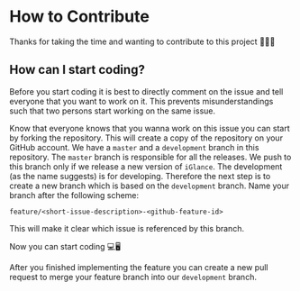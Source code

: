 # How to Contribute

Thanks for taking the time and wanting to contribute to this project 👍🏼🎉

## How can I start coding?

Before you start coding it is best to directly comment on the issue and tell everyone that you want to work on it. This prevents misunderstandings such that two persons start working on the same issue.

Know that everyone knows that you wanna work on this issue you can start by forking the repository. This will create a copy of the repository on your GitHub account.
We have a `master` and a `development` branch in this repository. The `master` branch is responsible for all the releases. We push to this branch only if we release a new version of `iGlance`. The development (as the name suggests) is for developing.
Therefore the next step is to create a new branch which is based on the `development` branch. Name your branch after the following scheme:

`feature/<short-issue-description>-<github-feature-id>`

This will make it clear which issue is referenced by this branch.

Now you can start coding 💻🖥

After you finished implementing the feature you can create a new pull request to merge your feature branch into our `development` branch.
